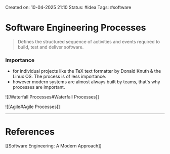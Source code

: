 Created on: 10-04-2025 21:10
Status: #idea
Tags: #software 
# Software Engineering Processes
> Defines the structured sequence of activities and events required to build, test and deliver software.

### Importance
- for individual projects like the TeX text formatter by Donald Knuth & the Linux OS. The process is of less importance.
- however modern systems are almost always built by teams, that's why processes are important.

![[Waterfall Processes#Waterfall Processes]]


![[Agile#Agile Processes]]



-----------------
# References
[[Software Engineering:  A Modern Approach]]
